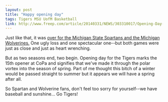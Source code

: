 ```yaml
---
layout: post
title: "Happy opening day"
tags: Tigers MSU UofM Basketball
link: http://www.freep.com/article/20140331/NEWS/303310017/Opening-Day-Detroit-Tigers
---
```


Just like that, it was [over for the Michigan State Spartans and the Michigan Wolverines.](http://www.detroitnews.com/article/20140331/SPORTS0201/303310044/Shattered-dreams-U-M-MSU-eliminated)  One ugly loss and one spectacular one--but both games were just as close and just as heart wrenching.

But as two seasons end, two begin.  Opening day for the Tigers marks the 15th opener at CoPa and signifies that we've made it through the polar vortex into the season of spring.  Part of me thought this bitch of a winter would be passed straight to summer but it appears we will have a spring after all.  

So Spartan and Wolverine fans, don't feel too sorry for yourself--we have baseball and sunshine...  Go Tigers!
